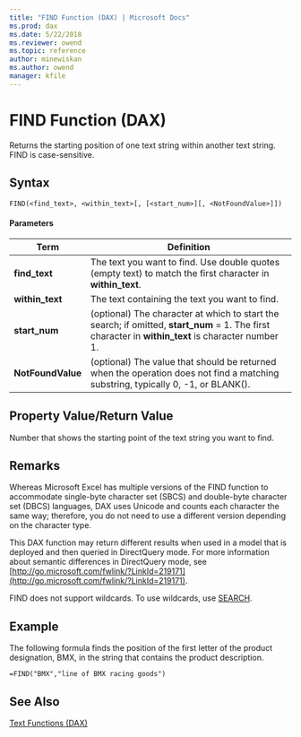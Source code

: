 ```yaml
---
title: "FIND Function (DAX) | Microsoft Docs"
ms.prod: dax
ms.date: 5/22/2018
ms.reviewer: owend
ms.topic: reference
author: minewiskan
ms.author: owend
manager: kfile
---
```

# FIND Function (DAX)
Returns the starting position of one text string within another text string. FIND is case-sensitive.  
  
## Syntax  
  
```  
FIND(<find_text>, <within_text>[, [<start_num>][, <NotFoundValue>]])  
```  
  
#### Parameters  
  
|Term|Definition|  
|--------|--------------|  
|**find_text**|The text you want to find. Use double quotes (empty text) to match the first character in **within_text**. |
|**within_text**|The text containing the text you want to find.|  
|**start_num**|(optional) The character at which to start the search; if omitted, **start_num** = 1. The first character in **within_text** is character number 1.|  
|**NotFoundValue**|(optional) The value that should be returned when the operation does not find a matching substring, typically 0, -1, or BLANK().|  
  
## Property Value/Return Value  
Number that shows the starting point of the text string you want to find.  
  
## Remarks  
Whereas Microsoft Excel has multiple versions of the FIND function to accommodate single-byte character set (SBCS) and double-byte character set (DBCS) languages, DAX uses Unicode and counts each character the same way; therefore, you do not need to use a different version depending on the character type.  
  
This DAX function may return different results when used in a model that is deployed and then queried in DirectQuery mode. For more information about semantic differences in DirectQuery mode, see [http://go.microsoft.com/fwlink/?LinkId=219171](http://go.microsoft.com/fwlink/?LinkId=219171).  

FIND does not support wildcards. To use wildcards, use [SEARCH](search-function-dax.md).
  
## Example  
The following formula finds the position of the first letter of the product designation, BMX, in the string that contains the product description.  
  
```  
=FIND("BMX","line of BMX racing goods")  
```  
  
## See Also  
[Text Functions &#40;DAX&#41;](text-functions-dax.md)  
  
